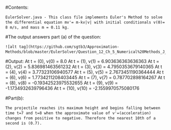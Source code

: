 #Contents:

    EulerSolver.java - This class file implements Euler's Method to solve the differential equation mv'= m-kv|v| with initial conditionals v(0)= 8 m/s, and mass m = 0.11 kg.

#The output answers part (a) of the question:
	
	![alt tag](https://github.com/sgtb3/Approximation-Methods/blob/master/EulerSolver/Question_12_Ch_5_Numerical%20Methods_J_Faires.png)

#Output:
	At t = (0), v(0) = 8.0
	At t = (1), v(1) = 6.903636363636363
	At t = (2), v(2) = 5.836981463561232
	At t = (3), v(3) = 4.7950353679140365
	At t = (4), v(4) = 3.77323106940577
	At t = (5), v(5) = 2.7673451190364444
	At t = (6), v(6) = 1.7734211208403445
	At t = (7), v(7) = 0.787702898164267
	At t = (8), v(8) = -0.19342523975532655
	At t = (9), v(9) = -1.1734932639796436
	At t = (10), v(10) = -2.1559970575080176

#Part(b):

	The projectile reaches its maximum height and begins falling between time t=7 and t=8 when the approximate value of v'=(acceleration) changes from positive to negative. Therefore the nearest 10th of a second is (0.7).
